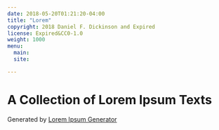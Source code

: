 ```yaml
---
date: 2018-05-20T01:21:20-04:00
title: "Lorem"
copyright: 2018 Daniel F. Dickinson and Expired
license: Expired&CC0-1.0
weight: 1000
menu:
  main:
  site:

---
```


# A Collection of Lorem Ipsum Texts

Generated by [Lorem Ipsum Generator](https://loremipsum.io/generator)
